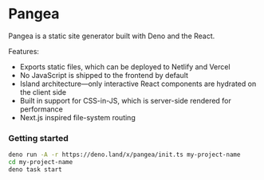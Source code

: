 # Pangea

Pangea is a static site generator built with Deno and the React.

Features:

- Exports static files, which can be deployed to Netlify and Vercel
- No JavaScript is shipped to the frontend by default
- Island architecture—only interactive React components are hydrated on the client side
- Built in support for CSS-in-JS, which is server-side rendered for performance 
- Next.js inspired file-system routing

### Getting started

```sh
deno run -A -r https://deno.land/x/pangea/init.ts my-project-name 
cd my-project-name
deno task start
```
